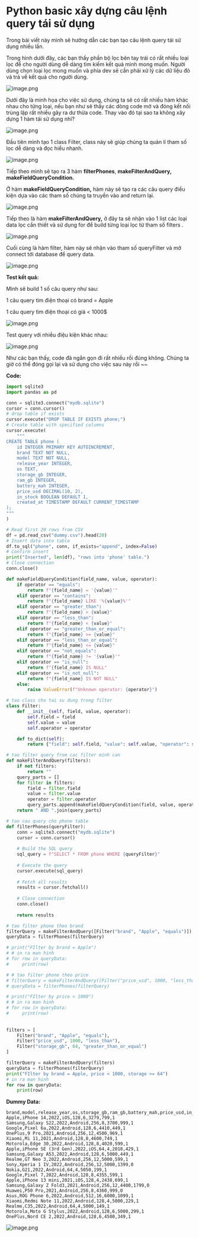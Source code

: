 # Python basic xây dựng câu lệnh query tái sử dụng

Trong bài viết này mình sẽ hướng dẫn các bạn tạo câu lệnh query tái sử dụng nhiều lần.

Trong hình dưới đây, các bạn thấy phần bộ lọc bên tay trái có rất nhiều loại lọc để cho người dùng dễ dàng tìm kiếm kết quả mình mong muốn. Người dùng chọn loại lọc mong muốn và phía dev sẽ cần phải xử lý các dữ liệu đó và trả về kết quả cho người dùng.

![image.png](imgs/products-filter.png)

Dưới đây là minh họa cho việc sử dụng, chúng ta sẽ có rất nhiều hàm khác nhau cho từng loại, nếu bạn như sẽ thấy các dòng code mở và đóng kết nối trùng lặp rất nhiều gây ra dư thừa code. Thay vào đó tại sao ta không xây dựng 1 hàm tái sử dụng nhỉ?

![image.png](imgs/python-functions.webp)

Đầu tiên mình tạo 1 class Filter, class này sẽ giúp chúng ta quản lí tham số lọc dễ dàng và đọc hiểu nhanh.

![image.png](imgs/filter-class.webp)

Tiếp theo mình sẽ tạo ra 3 hàm **filterPhones**, **makeFilterAndQuery, makeFieldQueryCondition.**

Ở hàm **makeFieldQueryCondition,** hàm này sẽ tạo ra các câu query điều kiện dựa vào các tham số chúng ta truyền vào and return lại.

![image.png](imgs/makeFieldQueryCondition.webp)

Tiếp theo là hàm **makeFilterAndQuery,** ở đây ta sẽ nhận vào 1 list các loại data lọc cần thiết và sử dụng for để build từng loại lọc từ tham số filters .

![image.png](imgs/makeFilterAndQuery.webp)

Cuối cùng là hàm filter, hàm này sẽ nhận vào tham số queryFilter và mở connect tới database để query data.

![image.png](imgs/filterPhones.webp)

**Test kết quả:**

Mình sẽ build 1 số câu query như sau:

1 câu query tìm điện thoại có brand = Apple

1 câu query tìm điện thoại có giá < 1000$

![image.png](imgs/testQuery.webp)

Test query với nhiều điệu kiện khác nhau:

![image.png](imgs/testQuery1.webp)

Như các bạn thấy, code đã ngắn gọn đi rất nhiều rồi đúng không. Chúng ta giờ có thể đóng gọi lại và sử dụng cho việc sau này rồi ~~

**Code:**

```python
import sqlite3
import pandas as pd

conn = sqlite3.connect("mydb.sqlite")
cursor = conn.cursor()
# drop table if exists
cursor.execute("DROP TABLE IF EXISTS phone;")
# Create table with specified columns
cursor.execute(
    """
CREATE TABLE phone (
    id INTEGER PRIMARY KEY AUTOINCREMENT,
    brand TEXT NOT NULL,
    model TEXT NOT NULL,
    release_year INTEGER,
    os TEXT,
    storage_gb INTEGER,
    ram_gb INTEGER,
    battery_mah INTEGER,
    price_usd DECIMAL(10, 2),
    in_stock BOOLEAN DEFAULT 1,
    created_at TIMESTAMP DEFAULT CURRENT_TIMESTAMP
);
"""
)

# Read first 20 rows from CSV
df = pd.read_csv("dummy.csv").head(20)
# Insert data into table
df.to_sql("phone", conn, if_exists="append", index=False)
# Confirm insert
print("Inserted", len(df), "rows into 'phone' table.")
# Close connection
conn.close()

def makeFieldQueryCondition(field_name, value, operator):
    if operator == "equals":
        return f"{field_name} = '{value}'"
    elif operator == "contains":
        return f"{field_name} LIKE '%{value}%'"
    elif operator == "greater_than":
        return f"{field_name} > {value}"
    elif operator == "less_than":
        return f"{field_name} < {value}"
    elif operator == "greater_than_or_equal":
        return f"{field_name} >= {value}"
    elif operator == "less_than_or_equal":
        return f"{field_name} <= {value}"
    elif operator == "not_equals":
        return f"{field_name} != '{value}'"
    elif operator == "is_null":
        return f"{field_name} IS NULL"
    elif operator == "is_not_null":
        return f"{field_name} IS NOT NULL"
    else:
        raise ValueError(f"Unknown operator: {operator}")

# tao class cho tai su dung trong filter
class Filter:
    def __init__(self, field, value, operator):
        self.field = field
        self.value = value
        self.operator = operator

    def to_dict(self):
        return {"field": self.field, "value": self.value, "operator": self.operator}

# tao filter query from cac filter minh can
def makeFilterAndQuery(filters):
    if not filters:
        return ""
    query_parts = []
    for filter in filters:
        field = filter.field
        value = filter.value
        operator = filter.operator
        query_parts.append(makeFieldQueryCondition(field, value, operator))
    return " AND ".join(query_parts)

# tao cau query cho phone table
def filterPhones(queryFilter):
    conn = sqlite3.connect("mydb.sqlite")
    cursor = conn.cursor()
    
    # Build the SQL query
    sql_query = f"SELECT * FROM phone WHERE {queryFilter}"
    
    # Execute the query
    cursor.execute(sql_query)
    
    # Fetch all results
    results = cursor.fetchall()
    
    # Close connection
    conn.close()
    
    return results

# tao filter phone theo brand
filterQuery = makeFilterAndQuery([Filter("brand", "Apple", "equals")])
queryData = filterPhones(filterQuery)

# print("FIlter by brand = Apple")
# # in ra man hinh
# for row in queryData:
#     print(row)

# # tao filter phone theo price
# filterQuery = makeFilterAndQuery([Filter("price_usd", 1000, "less_than")])
# queryData = filterPhones(filterQuery)   

# print("FIlter by price < 1000")
# # in ra man hinh
# for row in queryData:
#     print(row)
    
    
filters = [
    Filter("brand", "Apple", "equals"),
    Filter("price_usd", 1000, "less_than"),
    Filter("storage_gb", 64, "greater_than_or_equal")
]

filterQuery = makeFilterAndQuery(filters)
queryData = filterPhones(filterQuery)
print("FIlter by brand = Apple, price < 1000, storage >= 64")
# in ra man hinh
for row in queryData:
    print(row)

```

**Dummy Data:**

```
brand,model,release_year,os,storage_gb,ram_gb,battery_mah,price_usd,in_stock
Apple,iPhone 14,2022,iOS,128,6,3279,799,1
Samsung,Galaxy S22,2022,Android,256,8,3700,999,1
Google,Pixel 6a,2022,Android,128,6,4410,449,1
OnePlus,9 Pro,2021,Android,256,12,4500,969,1
Xiaomi,Mi 11,2021,Android,128,8,4600,749,1
Motorola,Edge 30,2022,Android,128,8,4020,599,1
Apple,iPhone SE (3rd Gen),2022,iOS,64,4,2018,429,1
Samsung,Galaxy A53,2022,Android,128,6,5000,449,1
Realme,GT Neo 3,2022,Android,256,12,5000,599,1
Sony,Xperia 1 IV,2022,Android,256,12,5000,1399,0
Nokia,G21,2022,Android,64,4,5050,199,1
Google,Pixel 7,2022,Android,128,8,4355,599,1
Apple,iPhone 13 mini,2021,iOS,128,4,2438,699,1
Samsung,Galaxy Z Fold3,2021,Android,256,12,4400,1799,0
Huawei,P50 Pro,2021,Android,256,8,4360,999,0
Asus,ROG Phone 6,2022,Android,512,16,6000,1099,1
Xiaomi,Redmi Note 11,2022,Android,128,4,5000,229,1
Realme,C35,2022,Android,64,4,5000,149,1
Motorola,Moto G Stylus,2022,Android,128,6,5000,299,1
OnePlus,Nord CE 2,2022,Android,128,6,4500,349,1
```

![image.png](imgs/dummyData.webp)
